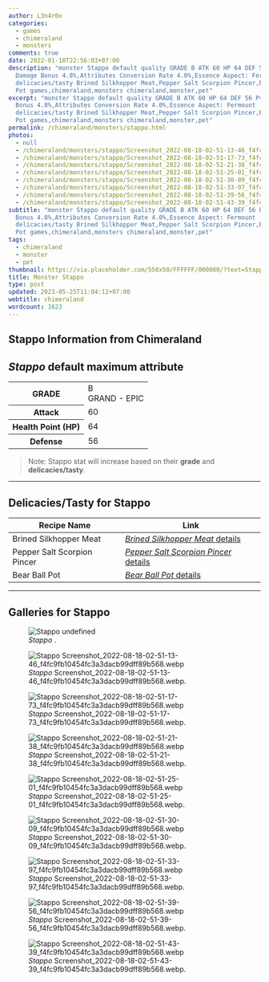 ```yaml
---
author: L3n4r0x
categories:
  - games
  - chimeraland
  - monsters
comments: true
date: 2022-01-10T22:56:03+07:00
description: "monster Stappo default quality GRADE B ATK 60 HP 64 DEF 56 PvP
  Damage Bonus 4.8%,Attributes Conversion Rate 4.0%,Essence Aspect: Fermount
  delicacies/tasty Brined Silkhopper Meat,Pepper Salt Scorpion Pincer,Bear Ball
  Pot games,chimeraland,monsters chimeraland,monster,pet"
excerpt: "monster Stappo default quality GRADE B ATK 60 HP 64 DEF 56 PvP Damage
  Bonus 4.8%,Attributes Conversion Rate 4.0%,Essence Aspect: Fermount
  delicacies/tasty Brined Silkhopper Meat,Pepper Salt Scorpion Pincer,Bear Ball
  Pot games,chimeraland,monsters chimeraland,monster,pet"
permalink: /chimeraland/monsters/stappo.html
photos:
  - null
  - /chimeraland/monsters/stappo/Screenshot_2022-08-18-02-51-13-46_f4fc9fb10454fc3a3dacb99dff89b568.webp
  - /chimeraland/monsters/stappo/Screenshot_2022-08-18-02-51-17-73_f4fc9fb10454fc3a3dacb99dff89b568.webp
  - /chimeraland/monsters/stappo/Screenshot_2022-08-18-02-51-21-38_f4fc9fb10454fc3a3dacb99dff89b568.webp
  - /chimeraland/monsters/stappo/Screenshot_2022-08-18-02-51-25-01_f4fc9fb10454fc3a3dacb99dff89b568.webp
  - /chimeraland/monsters/stappo/Screenshot_2022-08-18-02-51-30-09_f4fc9fb10454fc3a3dacb99dff89b568.webp
  - /chimeraland/monsters/stappo/Screenshot_2022-08-18-02-51-33-97_f4fc9fb10454fc3a3dacb99dff89b568.webp
  - /chimeraland/monsters/stappo/Screenshot_2022-08-18-02-51-39-56_f4fc9fb10454fc3a3dacb99dff89b568.webp
  - /chimeraland/monsters/stappo/Screenshot_2022-08-18-02-51-43-39_f4fc9fb10454fc3a3dacb99dff89b568.webp
subtitle: "monster Stappo default quality GRADE B ATK 60 HP 64 DEF 56 PvP Damage
  Bonus 4.8%,Attributes Conversion Rate 4.0%,Essence Aspect: Fermount
  delicacies/tasty Brined Silkhopper Meat,Pepper Salt Scorpion Pincer,Bear Ball
  Pot games,chimeraland,monsters chimeraland,monster,pet"
tags:
  - chimeraland
  - monster
  - pet
thumbnail: https://via.placeholder.com/550x50/FFFFFF/000000/?text=Stappo
title: Monster Stappo
type: post
updated: 2023-05-25T11:04:12+07:00
webtitle: chimeraland
wordcount: 1623
---
```


<link
  rel="stylesheet"
  href="https://rawcdn.githack.com/dimaslanjaka/Web-Manajemen/870a349/css/bootstrap-5-3-0-alpha3-wrapper.css"
/>
<section id="bootstrap-wrapper">
  <div data-bs-theme="dark">
    <h2>Stappo Information from Chimeraland</h2>
    <h2 id="attribute"><i>Stappo</i> default maximum attribute</h2>
    <div class="row">
      <div class="col mb-2">
        <div class="card">
          <div class="card-body">
            <table>
              <tr>
                <th>GRADE</th>
                <td>B <br /><span class="text-purple">GRAND - EPIC</span></td>
              </tr>
              <tr>
                <th>Attack</th>
                <td>60</td>
              </tr>
              <tr>
                <th>Health Point (HP)</th>
                <td>64</td>
              </tr>
              <tr>
                <th>Defense</th>
                <td>56</td>
              </tr>
            </table>
          </div>
        </div>
      </div>
    </div>
    <blockquote class="bd-callout bd-callout-warning">
      Note: Stappo stat will increase based on their <b>grade</b> and
      <b>delicacies/tasty</b>.
    </blockquote>
    <hr />
    <h2 id="delicacies">Delicacies/Tasty for Stappo</h2>
    <div class="card">
      <div class="card-body">
        <div class="table-responsive">
          <table class="table table-striped">
            <thead>
              <tr>
                <th>Recipe Name</th>
                <th>Link</th>
              </tr>
            </thead>
            <tbody>
              <tr>
                <td>Brined Silkhopper Meat</td>
                <td>
                  <a
                    href="#"
                    class="text-primary"
                    title="Click here to view recipe Brined Silkhopper Meat details"
                    ><i>Brined Silkhopper Meat</i> details</a
                  >
                </td>
              </tr>
              <tr>
                <td>Pepper Salt Scorpion Pincer</td>
                <td>
                  <a
                    href="#"
                    class="text-primary"
                    title="Click here to view recipe Pepper Salt Scorpion Pincer details"
                    ><i>Pepper Salt Scorpion Pincer</i> details</a
                  >
                </td>
              </tr>
              <tr>
                <td>Bear Ball Pot</td>
                <td>
                  <a
                    href="https://www.webmanajemen.com/chimeraland/recipes/bear-ball-pot.html"
                    class="text-primary"
                    title="Click here to view recipe Bear Ball Pot details"
                    ><i>Bear Ball Pot</i> details</a
                  >
                </td>
              </tr>
            </tbody>
          </table>
        </div>
      </div>
    </div>
    <hr />
    <div id="gallery">
      <h2>Galleries for Stappo</h2>
      <div class="row">
        <div class="col-lg-6 col-12">
          <figure>
            <img
              src="https://www.webmanajemen.com/undefined"
              alt="Stappo undefined"
            />
            <figcaption style="word-wrap: break-word">
              <i>Stappo</i> .
            </figcaption>
          </figure>
        </div>
        <div class="col-lg-6 col-12">
          <figure>
            <img
              src="https://www.webmanajemen.com/chimeraland/monsters/stappo/Screenshot_2022-08-18-02-51-13-46_f4fc9fb10454fc3a3dacb99dff89b568.webp"
              alt="Stappo Screenshot_2022-08-18-02-51-13-46_f4fc9fb10454fc3a3dacb99dff89b568.webp"
            />
            <figcaption style="word-wrap: break-word">
              <i>Stappo</i>
              Screenshot_2022-08-18-02-51-13-46_f4fc9fb10454fc3a3dacb99dff89b568.webp.
            </figcaption>
          </figure>
        </div>
        <div class="col-lg-6 col-12">
          <figure>
            <img
              src="https://www.webmanajemen.com/chimeraland/monsters/stappo/Screenshot_2022-08-18-02-51-17-73_f4fc9fb10454fc3a3dacb99dff89b568.webp"
              alt="Stappo Screenshot_2022-08-18-02-51-17-73_f4fc9fb10454fc3a3dacb99dff89b568.webp"
            />
            <figcaption style="word-wrap: break-word">
              <i>Stappo</i>
              Screenshot_2022-08-18-02-51-17-73_f4fc9fb10454fc3a3dacb99dff89b568.webp.
            </figcaption>
          </figure>
        </div>
        <div class="col-lg-6 col-12">
          <figure>
            <img
              src="https://www.webmanajemen.com/chimeraland/monsters/stappo/Screenshot_2022-08-18-02-51-21-38_f4fc9fb10454fc3a3dacb99dff89b568.webp"
              alt="Stappo Screenshot_2022-08-18-02-51-21-38_f4fc9fb10454fc3a3dacb99dff89b568.webp"
            />
            <figcaption style="word-wrap: break-word">
              <i>Stappo</i>
              Screenshot_2022-08-18-02-51-21-38_f4fc9fb10454fc3a3dacb99dff89b568.webp.
            </figcaption>
          </figure>
        </div>
        <div class="col-lg-6 col-12">
          <figure>
            <img
              src="https://www.webmanajemen.com/chimeraland/monsters/stappo/Screenshot_2022-08-18-02-51-25-01_f4fc9fb10454fc3a3dacb99dff89b568.webp"
              alt="Stappo Screenshot_2022-08-18-02-51-25-01_f4fc9fb10454fc3a3dacb99dff89b568.webp"
            />
            <figcaption style="word-wrap: break-word">
              <i>Stappo</i>
              Screenshot_2022-08-18-02-51-25-01_f4fc9fb10454fc3a3dacb99dff89b568.webp.
            </figcaption>
          </figure>
        </div>
        <div class="col-lg-6 col-12">
          <figure>
            <img
              src="https://www.webmanajemen.com/chimeraland/monsters/stappo/Screenshot_2022-08-18-02-51-30-09_f4fc9fb10454fc3a3dacb99dff89b568.webp"
              alt="Stappo Screenshot_2022-08-18-02-51-30-09_f4fc9fb10454fc3a3dacb99dff89b568.webp"
            />
            <figcaption style="word-wrap: break-word">
              <i>Stappo</i>
              Screenshot_2022-08-18-02-51-30-09_f4fc9fb10454fc3a3dacb99dff89b568.webp.
            </figcaption>
          </figure>
        </div>
        <div class="col-lg-6 col-12">
          <figure>
            <img
              src="https://www.webmanajemen.com/chimeraland/monsters/stappo/Screenshot_2022-08-18-02-51-33-97_f4fc9fb10454fc3a3dacb99dff89b568.webp"
              alt="Stappo Screenshot_2022-08-18-02-51-33-97_f4fc9fb10454fc3a3dacb99dff89b568.webp"
            />
            <figcaption style="word-wrap: break-word">
              <i>Stappo</i>
              Screenshot_2022-08-18-02-51-33-97_f4fc9fb10454fc3a3dacb99dff89b568.webp.
            </figcaption>
          </figure>
        </div>
        <div class="col-lg-6 col-12">
          <figure>
            <img
              src="https://www.webmanajemen.com/chimeraland/monsters/stappo/Screenshot_2022-08-18-02-51-39-56_f4fc9fb10454fc3a3dacb99dff89b568.webp"
              alt="Stappo Screenshot_2022-08-18-02-51-39-56_f4fc9fb10454fc3a3dacb99dff89b568.webp"
            />
            <figcaption style="word-wrap: break-word">
              <i>Stappo</i>
              Screenshot_2022-08-18-02-51-39-56_f4fc9fb10454fc3a3dacb99dff89b568.webp.
            </figcaption>
          </figure>
        </div>
        <div class="col-lg-6 col-12">
          <figure>
            <img
              src="https://www.webmanajemen.com/chimeraland/monsters/stappo/Screenshot_2022-08-18-02-51-43-39_f4fc9fb10454fc3a3dacb99dff89b568.webp"
              alt="Stappo Screenshot_2022-08-18-02-51-43-39_f4fc9fb10454fc3a3dacb99dff89b568.webp"
            />
            <figcaption style="word-wrap: break-word">
              <i>Stappo</i>
              Screenshot_2022-08-18-02-51-43-39_f4fc9fb10454fc3a3dacb99dff89b568.webp.
            </figcaption>
          </figure>
        </div>
      </div>
    </div>
  </div>
</section>